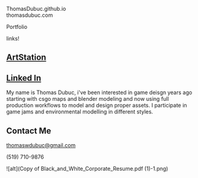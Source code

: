  ThomasDubuc.github.io<br/>
 thomasdubuc.com<br/>
 
Portfolio  <br/>



links!<br/>
## [ArtStation](https://www.artstation.com/thomas_dubuc)
## [Linked In](https://www.linkedin.com/feed/?trk=guest_homepage-basic_google-one-tap-submit)


My name is Thomas Dubuc, i've been interested in game deisgn years ago starting with csgo maps and blender modeling and now using full production workflows to model and design proper assets. I participate in game jams and environmental modelling in different styles.


## Contact Me<br/>
thomaswdubuc@gmail.com

(519) 710-9876


![alt](Copy of Black_and_White_Corporate_Resume.pdf (1)-1.png)



